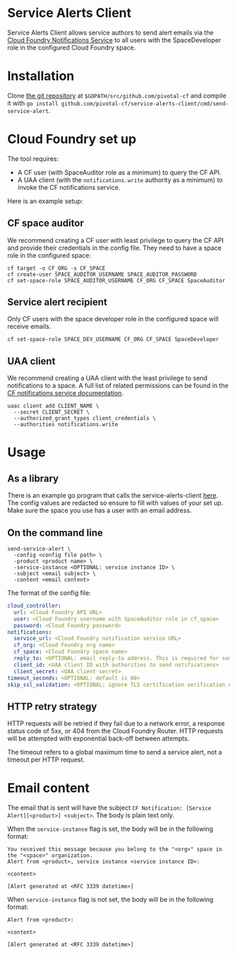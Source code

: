 # Service Alerts Client

Service Alerts Client allows service authors to send alert emails via the [Cloud Foundry Notifications Service](https://github.com/cloudfoundry-incubator/notifications) to all users with the SpaceDeveloper role in the configured Cloud Foundry space.

# Installation
Clone [the git repository](https://github.com/pivotal-cf/service-alerts-client) at `$GOPATH/src/github.com/pivotal-cf` and compile it with `go install github.com/pivotal-cf/service-alerts-client/cmd/send-service-alert`.

# Cloud Foundry set up
The tool requires:
- A CF user (with SpaceAuditor role as a minimum) to query the CF API.
- A UAA client (with the `notifications.write` authority as a minimum) to invoke the CF notifications service.

Here is an example setup:

## CF space auditor
We recommend creating a CF user with least privilege to query the CF API and provide their credentials in the config file. They need to have a space role in the configured space:

```
cf target -o CF_ORG -s CF_SPACE
cf create-user SPACE_AUDITOR_USERNAME SPACE_AUDITOR_PASSWORD
cf set-space-role SPACE_AUDITOR_USERNAME CF_ORG CF_SPACE SpaceAuditor
```

## Service alert recipient
Only CF users with the space developer role in the configured space will receive emails.

```
cf set-space-role SPACE_DEV_USERNAME CF_ORG CF_SPACE SpaceDeveloper
```

## UAA client
We recommend creating a UAA client with the least privilege to send notifications to a space.
A full list of related permissions can be found in the [CF notifications service documentation](https://github.com/cloudfoundry-incubator/notifications#send-notifications).

```
uaac client add CLIENT_NAME \
  --secret CLIENT_SECRET \
  --authorized_grant_types client_credentials \
  --authorities notifications.write
```

# Usage

## As a library

There is an example go program that calls the service-alerts-client [here](https://github.com/pivotal-cf/service-alerts-client/blob/master/realservicetests/example/main.go).
The config values are redacted so ensure to fill with values of your set up. Make sure the space you use has a user with an email address.

## On the command line
```
send-service-alert \
  -config <config file path> \
  -product <product name> \
  -service-instance <OPTIONAL: service instance ID> \
  -subject <email subject> \
  -content <email content>
```

The format of the config file:

```yaml
cloud_controller:
  url: <Cloud Foundry API URL>
  user: <Cloud Foundry username with SpaceAuditor role in cf_space>
  password: <Cloud Foundry password>
notifications:
  service_url: <Cloud Foundry notification service URL>
  cf_org: <Cloud Foundry org name>
  cf_space: <Cloud Foundry space name>
  reply_to: <OPTIONAL: email reply-to address. This is required for some SMTP servers>
  client_id: <UAA client ID with authorities to send notifications>
  client_secret: <UAA client secret>
timeout_seconds: <OPTIONAL: default is 60>
skip_ssl_validation: <OPTIONAL: ignore TLS certification verification errors>
```

## HTTP retry strategy

HTTP requests will be retried if they fail due to a network error, a response status code of 5xx, or 404 from the Cloud Foundry Router. HTTP requests will be attempted with exponential back-off between attempts.

The timeout refers to a global maximum time to send a service alert, not a timeout per HTTP request.

# Email content

The email that is sent will have the subject `CF Notification: [Service Alert][<product>] <subject>`. The body is plain text only.

When the `service-instance` flag is set, the body will be in the following format:

```
You received this message because you belong to the "<org>" space in the "<space>" organization.
Alert from <product>, service instance <service instance ID>:

<content>

[Alert generated at <RFC 3339 datetime>]
```

When `service-instance` flag is not set, the body will be in the following format:

```
Alert from <product>:

<content>

[Alert generated at <RFC 3339 datetime>]
```
